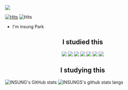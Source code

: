 
<img src="https://capsule-render.vercel.app/api?type=slice&color=7FFFD4&height=250&section=header&text=Hi there👋&fontSize=100&fontColor=808080" />

[![Hits](https://hits.seeyoufarm.com/api/count/incr/badge.svg?url=https%3A%2F%2Fgithub.com%2Fgjbae1212%2Fparkincastle&count_bg=%2379C83D&title_bg=%23555555&icon=&icon_color=%23E7E7E7&title=hits&edge_flat=false)](https://hits.seeyoufarm.com)
![Hits](https://img.shields.io/github/followers/parkincastle?style=Follow)


- I'm insung Park

<h2 align="center">I studied this</h2>
<p align="center">
  <a><img src="https://img.shields.io/badge/C-A8B9CC?style=flat-square&logo=C&logoColor=white"/></a>
  <a><img src="https://img.shields.io/badge/JAVA-007396?style=flat-square&logo=java&logoColor=white"/></a>
  <a><img src="https://img.shields.io/badge/Python-3766AB?style=flat-square&logo=Python&logoColor=white"/></a>
  <a><img src="https://img.shields.io/badge/HTML-E34F26?style=flat-square&logo=html5&logoColor=white"/></a>
  <a><img src="https://img.shields.io/badge/CSS-1572B6?style=flat-square&logo=css3&logoColor=white"/></a>
  <a><img src="https://img.shields.io/badge/Django-092E20?style=flat-square&logo=Django&logoColor=white"/></a>
  <a><img src="https://img.shields.io/badge/Node.js-339933?style=flat-square&logo=node.js&logoColor=white"/></a></br>
  

</p>

<h2 align="center">I studying this</h2>
<p align="center">
  
</p>

  ![INSUNG's GitHub stats](https://github-readme-stats.vercel.app/api?username=parkincastle&show_icons=true&theme=radical)
  ![INSUNGS's github stats langs](https://github-readme-stats.vercel.app/api/top-langs/?username=parkincastle&layout=compact&&theme=black)
  
  



   
   
   
   
   
</p>

<!--
**parkincastle/parkincastle** is a ✨ _special_ ✨ repository because its `README.md` (this file) appears on your GitHub profile.

Here are some ideas to get you started:

- 🔭 I’m currently working on ...
- 🌱 I’m currently learning ...
- 👯 I’m looking to collaborate on ...
- 🤔 I’m looking for help with ...
- 💬 Ask me about ...
- 📫 How to reach me: ...
- 😄 Pronouns: ...
- ⚡ Fun fact: ...
-->

